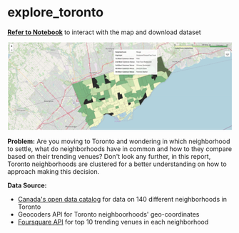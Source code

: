 # explore_toronto


__[Refer to Notebook](https://dataplatform.cloud.ibm.com/analytics/notebooks/v2/7fe0859e-9e24-4406-824b-ba999a2dc575/view?access_token=2169f8bd22f8e135179a8a122670a3f111d3a0210724d5468afab250908c91e9)__ to interact with the map and download dataset

![map](/Images/map_toronto.png)


__Problem:__ Are you moving to Toronto and wondering in which neighborhood to settle, what do neighborhoods have in common and how to they compare based on their trending venues?
Don't look any further, in this report, Toronto neighborhoods are clustered for a better understanding on how to approach making this decision.

__Data Source:__
- [Canada's open data catalog](https://www.toronto.ca/ext/open_data/catalog/data_set_files/2016_neighbourhood_profiles.csv) for data on 140 different neighborhoods in Toronto 
- Geocoders API for Toronto neighboorhoods' geo-coordinates
- [Foursquare API](https://foursquare.com) for top 10 trending venues in each neighborhood




